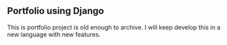## Portfolio using Django

This is portfolio project is old enough to archive. I will keep develop this in a new language with new features.
